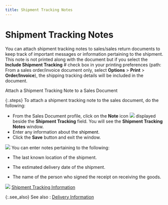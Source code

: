 ```yaml
---
title: Shipment Tracking Notes
---
```


# Shipment Tracking Notes


You can attach shipment tracking notes to sales/sales return documents  to keep track of important messages or information pertaining to the shipment.  This note is not printed along with the document but if you select the  **Include Shipment Tracking** # check  box in your printing preferences (path: From a sales order/invoice document  only, select **Options** > **Print** > **Order/Invoice**),  the shipping tracking details will be included in the document.


Attach a Shipment Tracking Note to a Sales Document


{:.steps}
To attach a shipment tracking note to the  sales document, do the following:

- From the Sales  Document profile, click on the **Note**  icon ![]({{site.sp_baseurl}}/img/sales_notes_button.gif) displayed beside the **Shipment 
 Tracking** field. You will see the **Shipment 
 Tracking Notes** window.
- Enter any information  about the <font style="color: #000000;" color="#000000">shipment</font>.
- Click the **Save** button and exit the window.



![]({{site.sp_baseurl}}/img/example.gif) You can enter notes pertaining  to the following:



  - The last  known location of the shipment.


  - The estimated  delivery date of the shipment.
  - The name  of the person who signed the receipt on receiving the goods.





![]({{site.sp_baseurl}}/img/lens.gif)<font style="color: #ff0000;" color="#FF0000"> </font>[Shipment  Tracking Information]({{site.sp_baseurl}}/misc/shipment_tracking_information_sales_invoice_browser_option.html)


{:.see_also}
See also
: [Delivery  Information]({{site.sp_baseurl}}/sales-docs/docs-profile/contents/tab-details/details/delivery/delivery_information_sales_document_content.html)
